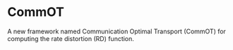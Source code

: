 # CommOT
A new framework named Communication Optimal Transport (CommOT) for computing the rate distortion (RD) function.
